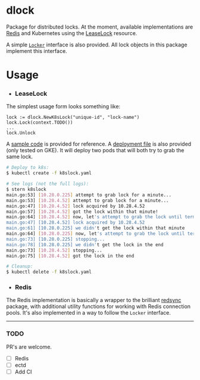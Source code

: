 # dlock
Package for distributed locks. At the moment, available implementations are [Redis](https://redis.io/topics/distlock) and Kubernetes using the [LeaseLock](https://kubernetes.io/docs/reference/generated/kubernetes-api/v1.18/#lease-v1-coordination-k8s-io) resource.

A simple [`Locker`](https://github.com/flowerinthenight/dlock/blob/master/dlock.go) interface is also provided. All lock objects in this package implement this interface.

# Usage
- ### LeaseLock
The simplest usage form looks something like:
```golang
lock := dlock.NewK8sLock("unique-id", "lock-name")
lock.Lock(context.TODO())
...
lock.Unlock
```

A [sample code](https://github.com/flowerinthenight/dlock/blob/master/examples/k8slock/main.go) is provided for reference. A [deployment file](https://github.com/flowerinthenight/dlock/blob/master/examples/k8slock/k8slock.yaml) is also provided (only tested on GKE). It will deploy two pods that will both try to grab the same lock.

```bash
# Deploy to k8s:
$ kubectl create -f k8slock.yaml

# See logs (not the full logs):
$ stern k8slock
main.go:53] [10.28.0.225] attempt to grab lock for a minute...
main.go:53] [10.28.4.52] attempt to grab lock for a minute...
main.go:47] [10.28.4.52] lock acquired by 10.28.4.52
main.go:57] [10.28.4.52] got the lock within that minute!
main.go:64] [10.28.4.52] now, let's attempt to grab the lock until termination
main.go:47] [10.28.4.52] lock acquired by 10.28.4.52
main.go:61] [10.28.0.225] we didn't get the lock within that minute
main.go:64] [10.28.0.225] now, let's attempt to grab the lock until termination
main.go:73] [10.28.0.225] stopping...
main.go:78] [10.28.0.225] we didn't get the lock in the end
main.go:73] [10.28.4.52] stopping...
main.go:75] [10.28.4.52] got the lock in the end

# Cleanup:
$ kubectl delete -f k8slock.yaml
```

- ### Redis
The Redis implementation is basically a wrapper to the brilliant [redsync](https://github.com/go-redsync/redsync) package, with additional utility functions for working with Redis connection pools. It's also implemented in a way to follow the `Locker` interface.

----

### TODO
PR's are welcome.
- [ ] Redis
- [ ] ectd
- [ ] Add CI
